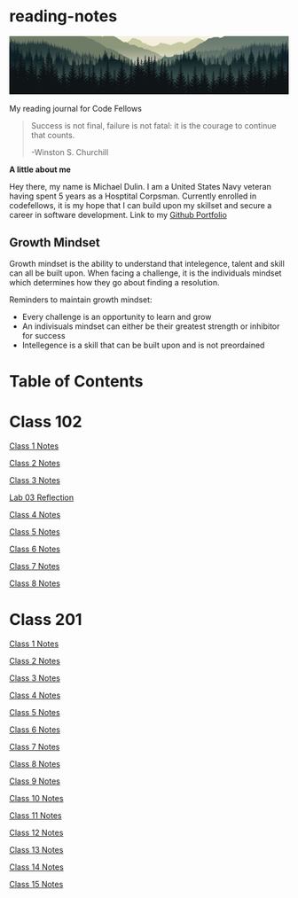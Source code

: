 # reading-notes
![Mountain range banner](banner.jpg)

My reading journal for Code Fellows

> Success is not final, failure is not fatal: it is the courage to continue that counts.
>
>   -Winston S. Churchill

**A little about me**

Hey there, my name is Michael Dulin. I am a United States Navy veteran having spent 5 years as a Hosptital Corpsman. Currently enrolled in codefellows, it is my hope that  I can build upon my skillset and secure a career in software development.
Link to my [Github Portfolio](https://github.com/MichaelDulin)

## Growth Mindset

Growth mindset is the ability to understand that intelegence, talent and skill can all be built upon. When facing a challenge, it is the individuals mindset which determines how they go about finding a resolution.

Reminders to maintain growth mindset:
- Every challenge is an opportunity to learn and grow
- An indivisuals mindset can either be their greatest strength or inhibitor for success
- Intellegence is a skill that can be built upon and is not preordained 

# Table of Contents

# Class 102 #

[Class 1 Notes](102/class1.md)

[Class 2 Notes](102/class2.md)

[Class 3 Notes](102/class3.md)

[Lab 03 Reflection](102/lab3discussion.md)

[Class 4 Notes](102/class4.md)

[Class 5 Notes](102/class5.md)

[Class 6 Notes](102/class6.md)

[Class 7 Notes](102/class7.md)

[Class 8 Notes](102/class8.md)

# Class 201 #

[Class 1 Notes](201/class2.1.md)

[Class 2 Notes](201/class2.2.md)

[Class 3 Notes](201/class2.3.md)

[Class 4 Notes](201/class2.4.md)

[Class 5 Notes](201/class2.5.md)

[Class 6 Notes](201/class2.6.md)

[Class 7 Notes](201/class2.7.md)

[Class 8 Notes](201/class2.8.md)

[Class 9 Notes](201/class2.9.md)

[Class 10 Notes](201/class2.10.md)

[Class 11 Notes](201/class2.11.md)

[Class 12 Notes](201/class2.12.md)

[Class 13 Notes](201/class2.13.md)

[Class 14 Notes](201/class2.14.md)

[Class 15 Notes](201/class2.15.md)


